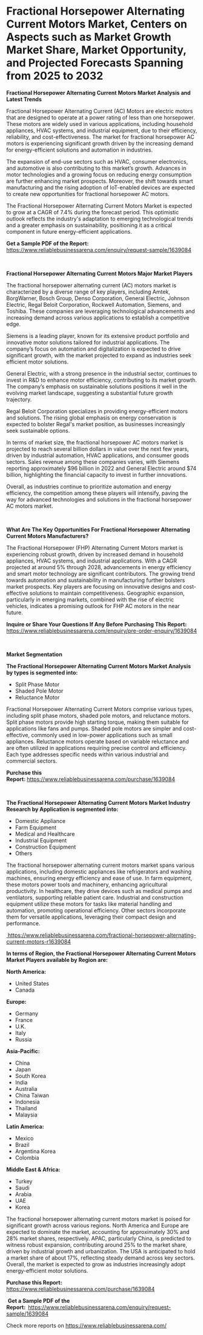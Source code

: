 <p><h1>Fractional Horsepower Alternating Current Motors Market, Centers on Aspects such as Market Growth Market Share, Market Opportunity, and Projected Forecasts Spanning from 2025 to 2032</h1></p><p><strong>Fractional Horsepower Alternating Current Motors Market Analysis and Latest Trends</strong></p>
<p><p>Fractional Horsepower Alternating Current (AC) Motors are electric motors that are designed to operate at a power rating of less than one horsepower. These motors are widely used in various applications, including household appliances, HVAC systems, and industrial equipment, due to their efficiency, reliability, and cost-effectiveness. The market for fractional horsepower AC motors is experiencing significant growth driven by the increasing demand for energy-efficient solutions and automation in industries.</p><p>The expansion of end-use sectors such as HVAC, consumer electronics, and automotive is also contributing to this market’s growth. Advances in motor technologies and a growing focus on reducing energy consumption are further enhancing market prospects. Moreover, the shift towards smart manufacturing and the rising adoption of IoT-enabled devices are expected to create new opportunities for fractional horsepower AC motors.</p><p>The Fractional Horsepower Alternating Current Motors Market is expected to grow at a CAGR of 7.4% during the forecast period. This optimistic outlook reflects the industry's adaptation to emerging technological trends and a greater emphasis on sustainability, positioning it as a critical component in future energy-efficient applications.</p></p>
<p><strong>Get a Sample PDF of the Report:&nbsp;</strong> <a href="https://www.reliablebusinessarena.com/enquiry/request-sample/1639084?utm_campaign=3515&utm_medium=2&utm_source=Github&utm_content=ia&utm_term=23032025&utm_id=fractional-horsepower-alternating-current-motors">https://www.reliablebusinessarena.com/enquiry/request-sample/1639084</a></p>
<p>&nbsp;</p>
<p><strong>Fractional Horsepower Alternating Current Motors Major Market Players</strong></p>
<p><p>The fractional horsepower alternating current (AC) motors market is characterized by a diverse range of key players, including Amtek, BorgWarner, Bosch Group, Denso Corporation, General Electric, Johnson Electric, Regal Beloit Corporation, Rockwell Automation, Siemens, and Toshiba. These companies are leveraging technological advancements and increasing demand across various applications to establish a competitive edge.</p><p>Siemens is a leading player, known for its extensive product portfolio and innovative motor solutions tailored for industrial applications. The company’s focus on automation and digitalization is expected to drive significant growth, with the market projected to expand as industries seek efficient motor solutions.</p><p>General Electric, with a strong presence in the industrial sector, continues to invest in R&D to enhance motor efficiency, contributing to its market growth. The company’s emphasis on sustainable solutions positions it well in the evolving market landscape, suggesting a substantial future growth trajectory.</p><p>Regal Beloit Corporation specializes in providing energy-efficient motors and solutions. The rising global emphasis on energy conservation is expected to bolster Regal's market position, as businesses increasingly seek sustainable options.</p><p>In terms of market size, the fractional horsepower AC motors market is projected to reach several billion dollars in value over the next few years, driven by industrial automation, HVAC applications, and consumer goods sectors. Sales revenue among these companies varies, with Siemens reporting approximately $96 billion in 2022 and General Electric around $74 billion, highlighting the financial capacity to invest in further innovations.</p><p>Overall, as industries continue to prioritize automation and energy efficiency, the competition among these players will intensify, paving the way for advanced technologies and solutions in the fractional horsepower AC motors market.</p></p>
<p>&nbsp;</p>
<p><strong>What Are The Key Opportunities For Fractional Horsepower Alternating Current Motors Manufacturers?</strong></p>
<p><p>The Fractional Horsepower (FHP) Alternating Current Motors market is experiencing robust growth, driven by increased demand in household appliances, HVAC systems, and industrial applications. With a CAGR projected at around 5% through 2028, advancements in energy efficiency and smart motor technology are significant contributors. The growing trend towards automation and sustainability in manufacturing further bolsters market prospects. Key players are focusing on innovative designs and cost-effective solutions to maintain competitiveness. Geographic expansion, particularly in emerging markets, combined with the rise of electric vehicles, indicates a promising outlook for FHP AC motors in the near future.</p></p>
<p><strong>Inquire or Share Your Questions If Any Before Purchasing This Report:</strong> <a href="https://www.reliablebusinessarena.com/enquiry/pre-order-enquiry/1639084?utm_campaign=3515&utm_medium=2&utm_source=Github&utm_content=ia&utm_term=23032025&utm_id=fractional-horsepower-alternating-current-motors">https://www.reliablebusinessarena.com/enquiry/pre-order-enquiry/1639084</a></p>
<p>&nbsp;</p>
<p><strong>Market Segmentation</strong></p>
<p><strong>The Fractional Horsepower Alternating Current Motors Market Analysis by types is segmented into:</strong></p>
<p><ul><li>Split Phase Motor</li><li>Shaded Pole Motor</li><li>Reluctance Motor</li></ul></p>
<p><p>Fractional Horsepower Alternating Current Motors comprise various types, including split phase motors, shaded pole motors, and reluctance motors. Split phase motors provide high starting torque, making them suitable for applications like fans and pumps. Shaded pole motors are simpler and cost-effective, commonly used in low-power applications such as small appliances. Reluctance motors operate based on variable reluctance and are often utilized in applications requiring precise control and efficiency. Each type addresses specific needs within various industrial and commercial sectors.</p></p>
<p><strong>Purchase this Report:&nbsp;</strong><a href="https://www.reliablebusinessarena.com/purchase/1639084?utm_campaign=3515&utm_medium=2&utm_source=Github&utm_content=ia&utm_term=23032025&utm_id=fractional-horsepower-alternating-current-motors">https://www.reliablebusinessarena.com/purchase/1639084</a></p>
<p>&nbsp;</p>
<p><strong>The Fractional Horsepower Alternating Current Motors Market Industry Research by Application is segmented into:</strong></p>
<p><ul><li>Domestic Appliance</li><li>Farm Equipment</li><li>Medical and Healthcare</li><li>Industrial Equipment</li><li>Construction Equipment</li><li>Others</li></ul></p>
<p><p>The fractional horsepower alternating current motors market spans various applications, including domestic appliances like refrigerators and washing machines, ensuring energy efficiency and ease of use. In farm equipment, these motors power tools and machinery, enhancing agricultural productivity. In healthcare, they drive devices such as medical pumps and ventilators, supporting reliable patient care. Industrial and construction equipment utilize these motors for tasks like material handling and automation, promoting operational efficiency. Other sectors incorporate them for versatile applications, leveraging their compact design and performance.</p></p>
<p><a href="https://www.reliablebusinessarena.com/fractional-horsepower-alternating-current-motors-r1639084?utm_campaign=3515&utm_medium=2&utm_source=Github&utm_content=ia&utm_term=23032025&utm_id=fractional-horsepower-alternating-current-motors">&nbsp;https://www.reliablebusinessarena.com/fractional-horsepower-alternating-current-motors-r1639084</a></p>
<p><strong>In terms of Region, the Fractional Horsepower Alternating Current Motors Market Players available by Region are:</strong></p>
<p>
    <p> <strong> North America: </strong>
        <ul>
            <li>United States</li>
            <li>Canada</li>
        </ul>
        </p> 
    <p> <strong> Europe: </strong>
        <ul>
            <li>Germany</li>
            <li>France</li>
            <li>U.K.</li>
            <li>Italy</li>
            <li>Russia</li>
        </ul>
        </p> 
    <p> <strong> Asia-Pacific: </strong>
        <ul>
            <li>China</li>
            <li>Japan</li>
            <li>South Korea</li>
            <li>India</li>
            <li>Australia</li>
            <li>China Taiwan</li>
            <li>Indonesia</li>
            <li>Thailand</li>
            <li>Malaysia</li>
        </ul>
        </p> 
    <p> <strong> Latin America: </strong>
        <ul>
            <li>Mexico</li>
            <li>Brazil</li>
            <li>Argentina Korea</li>
            <li>Colombia</li>
        </ul>
        </p> 
    <p> <strong> Middle East & Africa: </strong>
        <ul>
            <li>Turkey</li>
            <li>Saudi</li>
            <li>Arabia</li>
            <li>UAE</li>
            <li>Korea</li>
        </ul>
    </p>
    </p>
<p><p>The fractional horsepower alternating current motors market is poised for significant growth across various regions. North America and Europe are expected to dominate the market, accounting for approximately 30% and 28% market shares, respectively. APAC, particularly China, is predicted to witness robust expansion, contributing around 25% to the market share, driven by industrial growth and urbanization. The USA is anticipated to hold a market share of about 17%, reflecting steady demand across key sectors. Overall, the market is expected to grow as industries increasingly adopt energy-efficient motor solutions.</p></p>
<p><strong>Purchase this Report: </strong><a href="https://www.reliablebusinessarena.com/purchase/1639084?utm_campaign=3515&utm_medium=2&utm_source=Github&utm_content=ia&utm_term=23032025&utm_id=fractional-horsepower-alternating-current-motors">https://www.reliablebusinessarena.com/purchase/1639084</a></p>
<p>&nbsp;<strong>Get a Sample PDF of the Report:&nbsp;&nbsp;</strong><a href="https://www.reliablebusinessarena.com/enquiry/request-sample/1639084?utm_campaign=3515&utm_medium=2&utm_source=Github&utm_content=ia&utm_term=23032025&utm_id=fractional-horsepower-alternating-current-motors">https://www.reliablebusinessarena.com/enquiry/request-sample/1639084</a></p>
<p><strong></strong></p>
<p>Check more reports on <a href="https://www.reliablebusinessarena.com/?utm_campaign=3515&utm_medium=2&utm_source=Github&utm_content=ia&utm_term=23032025&utm_id=fractional-horsepower-alternating-current-motors">https://www.reliablebusinessarena.com/</a></p>
